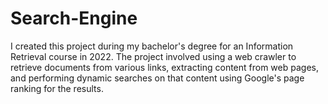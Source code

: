 # Search-Engine
I created this project during my bachelor's degree for an Information Retrieval course in 2022. The project involved using a web crawler to retrieve documents from various links, extracting content from web pages, and performing dynamic searches on that content using Google's page ranking for the results.
